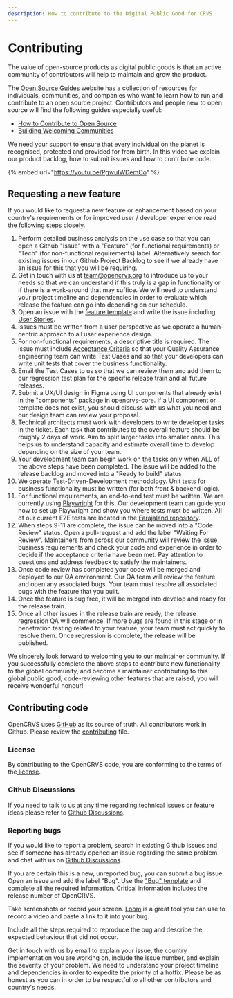 ```yaml
---
description: How to contribute to the Digital Public Good for CRVS
---
```


# Contributing

The value of open-source products as digital public goods is that an active community of contributors will help to maintain and grow the product.

The [Open Source Guides](https://opensource.guide/) website has a collection of resources for individuals, communities, and companies who want to learn how to run and contribute to an open source project. Contributors and people new to open source will find the following guides especially useful:

* [How to Contribute to Open Source](https://opensource.guide/how-to-contribute/)
* [Building Welcoming Communities](https://opensource.guide/building-community/)

We need your support to ensure that every individual on the planet is recognised, protected and provided for from birth. In this video we explain our product backlog, how to submit issues and how to contribute code.

{% embed url="https://youtu.be/PgwuIWDemCo" %}

## Requesting a new feature <a href="#working-on-opencrvs-code" id="working-on-opencrvs-code"></a>

If you would like to request a new feature or enhancement based on your country's requirements or for improved user / developer experience read the following steps closely.

1. Perform detailed business analysis on the use case so that you can open a Github "Issue" with a "Feature" (for functional requirements) or "Tech" (for non-functional requirements) label. Alternatively search for existing issues in our Github Project Backlog to see if we already have an issue for this that you will be requiring.
2. Get in touch with us at team@opencrvs.org to introduce us to your needs so that we can understand if this truly is a gap in functionality or if there is a work-around that may suffice. We will need to understand your project timeline and dependencies in order to evaluate which release the feature can go into depending on our schedule.
3. Open an issue with the [feature template](https://github.com/opencrvs/opencrvs-core/issues/new?template=---feature.md) and write the issue including [User Stories](https://www.atlassian.com/agile/project-management/user-stories).
4. Issues must be written from a user perspective as we operate a human-centric approach to all user experience design.
5. For non-functional requirements, a descriptive title is required. The issue must include [Acceptance Criteria](https://www.atlassian.com/work-management/project-management/acceptance-criteria) so that your Quality Assurance engineering team can write Test Cases and so that your developers can write unit tests that cover the business functionality.
6. Email the Test Cases to us so that we can review them and add them to our regression test plan for the specific release train and all future releases.
7. Submit a UX/UI design in Figma using UI components that already exist in the "components" package in opencrvs-core. If a UI component or template does not exist, you should discuss with us what you need and our design team can review your proposal.
8. Technical architects must work with developers to write developer tasks in the ticket. Each task that contributes to the overall feature should be roughly 2 days of work. Aim to split larger tasks into smaller ones. This helps us to understand capacity and estimate overall time to develop depending on the size of your team.
9. Your development team can begin work on the tasks only when ALL of the above steps have been completed. The issue will be added to the release backlog and moved into a "Ready to build" status
10. We operate Test-Driven-Development methodology. Unit tests for business functionality must be written (for both front & backend logic).
11. For functional requirements, an end-to-end test must be written. We are currently using [Playwright](https://playwright.dev/) for this. Our development team can guide you how to set up Playwright and show you where tests must be written. All of our current E2E tests are located in the [Farajaland repository](https://github.com/opencrvs/opencrvs-farajaland/tree/develop/e2e).
12. When steps 9-11 are complete, the issue can be moved into a "Code Review" status. Open a pull-request and add the label "Waiting For Review". Maintainers from across our community will review the issue, business requirements and check your code and experience in order to decide if the acceptance criteria have been met. Pay attention to questions and address feedback to satisfy the maintainers.
13. Once code review has completed your code will be merged and deployed to our QA environment. Our QA team will review the feature and open any associated bugs. Your team must resolve all associated bugs with the feature that you built.
14. Once the feature is bug free, it will be merged into develop and ready for the release train.
15. Once all other issues in the release train are ready, the release regression QA will commence. If more bugs are found in this stage or in penetration testing related to your feature, your team must act quickly to resolve them. Once regression is complete, the release will be published.

We sincerely look forward to welcoming you to our maintainer community. If you successfully complete the above steps to contribute new functionality to the global community, and become a maintainer contributing to this global public good, code-reviewing other features that are raised, you will receive wonderful honour!

## Contributing code <a href="#working-on-opencrvs-code" id="working-on-opencrvs-code"></a>

OpenCRVS uses [GitHub](https://github.com/opencrvs/opencrvs-core) as its source of truth. All contributors work in Github. Please review the [contributing](https://github.com/opencrvs/opencrvs-core/blob/master/CONTRIBUTING.md) file.

### License <a href="#gitter" id="gitter"></a>

By contributing to the OpenCRVS code, you are conforming to the terms of the[ license](https://github.com/opencrvs/opencrvs-core/blob/develop/LICENSE).

### Github Discussions <a href="#gitter" id="gitter"></a>

If you need to talk to us at any time regarding technical issues or feature ideas please refer to [Github Discussions](https://github.com/opencrvs/opencrvs-core/discussions).

### Reporting bugs <a href="#reporting-new-issues" id="reporting-new-issues"></a>

If you would like to report a problem, search in existing Github Issues and see if someone has already opened an issue regarding the same problem and chat with us on [Github Discussions](https://github.com/opencrvs/opencrvs-core/discussions).

If you are certain this is a new, unreported bug, you can submit a bug issue. Open an issue and add the label "Bug". Use the ["Bug" template](https://github.com/opencrvs/opencrvs-core/issues/new?template=---bug.md) and complete all the required information. Critical information includes the release number of OpenCRVS.

Take screenshots or record your screen. [Loom](https://www.loom.com/) is a great tool you can use to record a video and paste a link to it into your bug.

Include all the steps required to reproduce the bug and describe the expected behaviour that did not occur.

Get in touch with us by email to explain your issue, the country implementation you are working on, include the issue number, and explain the severity of your problem. We need to understand your project timeline and dependencies in order to expedite the priority of a hotfix. Please be as honest as you can in order to be respectful to all other contributors and country's needs.
